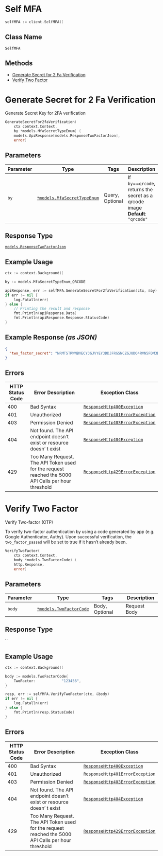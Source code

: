 # Self MFA

```go
selfMFA := client.SelfMFA()
```

## Class Name

`SelfMFA`

## Methods

* [Generate Secret for 2 Fa Verification](../../doc/controllers/self-mfa.md#generate-secret-for-2-fa-verification)
* [Verify Two Factor](../../doc/controllers/self-mfa.md#verify-two-factor)


# Generate Secret for 2 Fa Verification

Generate Secret Key for 2FA verification

```go
GenerateSecretFor2faVerification(
    ctx context.Context,
    by *models.MfaSecretTypeEnum) (
    models.ApiResponse[models.ResponseTwoFactorJson],
    error)
```

## Parameters

| Parameter | Type | Tags | Description |
|  --- | --- | --- | --- |
| `by` | [`*models.MfaSecretTypeEnum`](../../doc/models/mfa-secret-type-enum.md) | Query, Optional | If `by`==`qrcode`, returns the secret as a qrcode image<br>**Default**: `"qrcode"` |

## Response Type

[`models.ResponseTwoFactorJson`](../../doc/models/response-two-factor-json.md)

## Example Usage

```go
ctx := context.Background()

by := models.MfaSecretTypeEnum_QRCODE

apiResponse, err := selfMFA.GenerateSecretFor2faVerification(ctx, &by)
if err != nil {
    log.Fatalln(err)
} else {
    // Printing the result and response
    fmt.Println(apiResponse.Data)
    fmt.Println(apiResponse.Response.StatusCode)
}
```

## Example Response *(as JSON)*

```json
{
  "two_factor_secret": "NRMTSTRWNBVECY3GJVYEY3DDJFRGSNCZGJUDO4RVN5FDM3DUMJSA"
}
```

## Errors

| HTTP Status Code | Error Description | Exception Class |
|  --- | --- | --- |
| 400 | Bad Syntax | [`ResponseHttp400Exception`](../../doc/models/response-http-400-exception.md) |
| 401 | Unauthorized | [`ResponseHttp401ErrorException`](../../doc/models/response-http-401-error-exception.md) |
| 403 | Permission Denied | [`ResponseHttp403ErrorException`](../../doc/models/response-http-403-error-exception.md) |
| 404 | Not found. The API endpoint doesn’t exist or resource doesn’ t exist | [`ResponseHttp404Exception`](../../doc/models/response-http-404-exception.md) |
| 429 | Too Many Request. The API Token used for the request reached the 5000 API Calls per hour threshold | [`ResponseHttp429ErrorException`](../../doc/models/response-http-429-error-exception.md) |


# Verify Two Factor

Verify Two-factor (OTP)

To verify two-factor authentication by using a code generated by app (e.g. Google Authenticator, Authy). Upon successful verification, the `two_factor_passed` will be set to true if it hasn’t already been.

```go
VerifyTwoFactor(
    ctx context.Context,
    body *models.TwoFactorCode) (
    http.Response,
    error)
```

## Parameters

| Parameter | Type | Tags | Description |
|  --- | --- | --- | --- |
| `body` | [`*models.TwoFactorCode`](../../doc/models/two-factor-code.md) | Body, Optional | Request Body |

## Response Type

``

## Example Usage

```go
ctx := context.Background()

body := models.TwoFactorCode{
    TwoFactor:            "123456",
}

resp, err := selfMFA.VerifyTwoFactor(ctx, &body)
if err != nil {
    log.Fatalln(err)
} else {
    fmt.Println(resp.StatusCode)
}
```

## Errors

| HTTP Status Code | Error Description | Exception Class |
|  --- | --- | --- |
| 400 | Bad Syntax | [`ResponseHttp400Exception`](../../doc/models/response-http-400-exception.md) |
| 401 | Unauthorized | [`ResponseHttp401ErrorException`](../../doc/models/response-http-401-error-exception.md) |
| 403 | Permission Denied | [`ResponseHttp403ErrorException`](../../doc/models/response-http-403-error-exception.md) |
| 404 | Not found. The API endpoint doesn’t exist or resource doesn’ t exist | [`ResponseHttp404Exception`](../../doc/models/response-http-404-exception.md) |
| 429 | Too Many Request. The API Token used for the request reached the 5000 API Calls per hour threshold | [`ResponseHttp429ErrorException`](../../doc/models/response-http-429-error-exception.md) |

